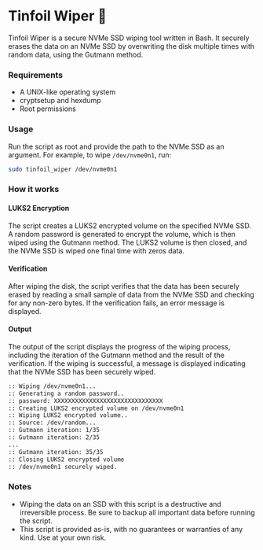 # Tinfoil Wiper 🧹
Tinfoil Wiper is a secure NVMe SSD wiping tool written in Bash. It securely erases the data on an NVMe SSD by overwriting the disk multiple times with random data, using the Gutmann method.

### Requirements

  * A UNIX-like operating system
  * cryptsetup and hexdump
  * Root permissions


### Usage

Run the script as root and provide the path to the NVMe SSD as an argument. For example, to wipe `/dev/nvme0n1`, run:

```bash
sudo tinfoil_wiper /dev/nvme0n1
```

### How it works

#### LUKS2 Encryption

The script creates a LUKS2 encrypted volume on the specified NVMe SSD. A random password is generated to encrypt the volume, which is then wiped using the Gutmann method. The LUKS2 volume is then closed, and the NVMe SSD is wiped one final time with zeros data.

#### Verification
After wiping the disk, the script verifies that the data has been securely erased by reading a small sample of data from the NVMe SSD and checking for any non-zero bytes. If the verification fails, an error message is displayed.

#### Output

The output of the script displays the progress of the wiping process, including the iteration of the Gutmann method and the result of the verification. If the wiping is successful, a message is displayed indicating that the NVMe SSD has been securely wiped.

```Bash
:: Wiping /dev/nvme0n1...
:: Generating a random password..
:: password: XXXXXXXXXXXXXXXXXXXXXXXXXXXXXXX
:: Creating LUKS2 encrypted volume on /dev/nvme0n1
:: Wiping LUKS2 encrypted volume..
:: Source: /dev/random...
:: Gutmann iteration: 1/35
:: Gutmann iteration: 2/35
...
:: Gutmann iteration: 35/35
:: Closing LUKS2 encrypted volume
:: /dev/nvme0n1 securely wiped.
```



### Notes
* Wiping the data on an SSD with this script is a destructive and irreversible process. Be sure to backup all important data before running the script.
* This script is provided as-is, with no guarantees or warranties of any kind. Use at your own risk.
